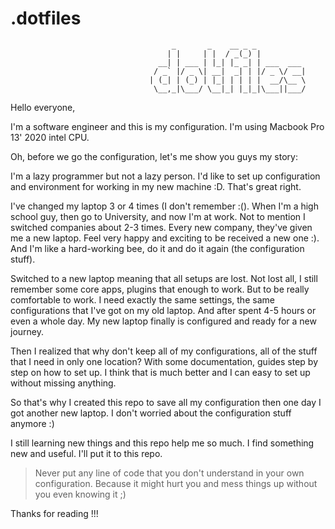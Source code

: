 # .dotfiles


```
                                    _       _    __ _ _
                                   | |     | |  / _(_) |
                                 __| | ___ | |_| |_ _| | ___  ___
                                / _` |/ _ \| __|  _| | |/ _ \/ __|
                               | (_| | (_) | |_| | | | |  __/\__ \
                                \__,_|\___/ \__|_| |_|_|\___||___/

```

Hello everyone,

I'm a software engineer and this is my configuration. I'm using Macbook Pro 13' 2020 intel CPU.

Oh, before we go the configuration, let's me show you guys my story:

I'm a lazy programmer but not a lazy person. I'd like to set up configuration and environment for working in my new machine :D. That's great right.

I've changed my laptop 3 or 4 times (I don't remember :(). When I'm a high school guy, then go to University, and now I'm at work. Not to mention I switched companies about 2-3 times. Every new company, they've given me a new laptop. Feel very happy and exciting to be received a new one :). And I'm like a hard-working bee, do it and do it again (the configuration stuff).

Switched to a new laptop meaning that all setups are lost. Not lost all, I still remember some core apps, plugins that enough to work. But to be really comfortable to work. I need exactly the same settings, the same configurations that I've got on my old laptop. And after spent 4-5 hours or even a whole day. My new laptop finally is configured and ready for a new journey.

Then I realized that why don't keep all of my configurations, all of the stuff that I need in only one location? With some documentation, guides step by step on how to set up. I think that is much better and I can easy to set up without missing anything.

So that's why I created this repo to save all my configuration then one day I got another new laptop. I don't worried about the configuration stuff anymore :)

I still learning new things and this repo help me so much. I find something new and useful. I'll put it to this repo.

> Never put any line of code that you don't understand in your own configuration. Because it might hurt you and mess things up without you even knowing it ;)

Thanks for reading !!!

